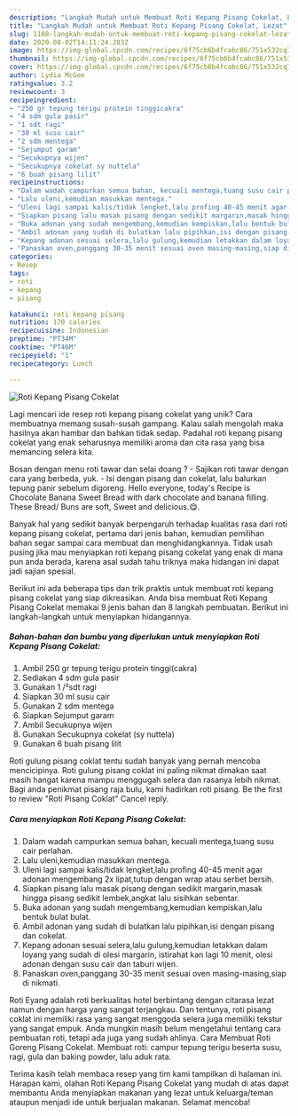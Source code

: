 ```yaml
---
description: "Langkah Mudah untuk Membuat Roti Kepang Pisang Cokelat, Lezat"
title: "Langkah Mudah untuk Membuat Roti Kepang Pisang Cokelat, Lezat"
slug: 1108-langkah-mudah-untuk-membuat-roti-kepang-pisang-cokelat-lezat
date: 2020-08-02T14:11:24.283Z
image: https://img-global.cpcdn.com/recipes/6f75cb6b4fcabc86/751x532cq70/roti-kepang-pisang-cokelat-foto-resep-utama.jpg
thumbnail: https://img-global.cpcdn.com/recipes/6f75cb6b4fcabc86/751x532cq70/roti-kepang-pisang-cokelat-foto-resep-utama.jpg
cover: https://img-global.cpcdn.com/recipes/6f75cb6b4fcabc86/751x532cq70/roti-kepang-pisang-cokelat-foto-resep-utama.jpg
author: Lydia McGee
ratingvalue: 3.2
reviewcount: 3
recipeingredient:
- "250 gr tepung terigu protein tinggicakra"
- "4 sdm gula pasir"
- "1 sdt ragi"
- "30 ml susu cair"
- "2 sdm mentega"
- "Sejumput garam"
- "Secukupnya wijen"
- "Secukupnya cokelat sy nuttela"
- "6 buah pisang lilit"
recipeinstructions:
- "Dalam wadah campurkan semua bahan, kecuali mentega,tuang susu cair perlahan."
- "Lalu uleni,kemudian masukkan mentega."
- "Uleni lagi sampai kalis/tidak lengket,lalu profing 40-45 menit agar adonan mengembang 2x lipat,tutup dengan wrap atau serbet bersih."
- "Siapkan pisang lalu masak pisang dengan sedikit margarin,masak hingga pisang sedikit lembek,angkat lalu sisihkan sebentar."
- "Buka adonan yang sudah mengembang,kemudian kempiskan,lalu bentuk bulat bulat."
- "Ambil adonan yang sudah di bulatkan lalu pipihkan,isi dengan pisang dan cokelat."
- "Kepang adonan sesuai selera,lalu gulung,kemudian letakkan dalam loyang yang sudah di olesi margarin, istirahat kan lagi 10 menit, olesi adonan dengan susu cair dan taburi wijen."
- "Panaskan oven,panggang 30-35 menit sesuai oven masing-masing,siap di nikmati."
categories:
- Resep
tags:
- roti
- kepang
- pisang

katakunci: roti kepang pisang 
nutrition: 170 calories
recipecuisine: Indonesian
preptime: "PT34M"
cooktime: "PT46M"
recipeyield: "1"
recipecategory: Lunch

---
```



![Roti Kepang Pisang Cokelat](https://img-global.cpcdn.com/recipes/6f75cb6b4fcabc86/751x532cq70/roti-kepang-pisang-cokelat-foto-resep-utama.jpg)

Lagi mencari ide resep roti kepang pisang cokelat yang unik? Cara membuatnya memang susah-susah gampang. Kalau salah mengolah maka hasilnya akan hambar dan bahkan tidak sedap. Padahal roti kepang pisang cokelat yang enak seharusnya memiliki aroma dan cita rasa yang bisa memancing selera kita.

Bosan dengan menu roti tawar dan selai doang ? - Sajikan roti tawar dengan cara yang berbeda, yuk. - Isi dengan pisang dan cokelat, lalu balurkan tepung panir sebelum digoreng. Hello everyone, today&#39;s Recipe is Chocolate Banana Sweet Bread with dark chocolate and banana filling. These Bread/ Buns are soft, Sweet and delicious.😋.

Banyak hal yang sedikit banyak berpengaruh terhadap kualitas rasa dari roti kepang pisang cokelat, pertama dari jenis bahan, kemudian pemilihan bahan segar sampai cara membuat dan menghidangkannya. Tidak usah pusing jika mau menyiapkan roti kepang pisang cokelat yang enak di mana pun anda berada, karena asal sudah tahu triknya maka hidangan ini dapat jadi sajian spesial.


Berikut ini ada beberapa tips dan trik praktis untuk membuat roti kepang pisang cokelat yang siap dikreasikan. Anda bisa membuat Roti Kepang Pisang Cokelat memakai 9 jenis bahan dan 8 langkah pembuatan. Berikut ini langkah-langkah untuk menyiapkan hidangannya.

<!--inarticleads1-->

##### Bahan-bahan dan bumbu yang diperlukan untuk menyiapkan Roti Kepang Pisang Cokelat:

1. Ambil 250 gr tepung terigu protein tinggi(cakra)
1. Sediakan 4 sdm gula pasir
1. Gunakan 1 /²sdt ragi
1. Siapkan 30 ml susu cair
1. Gunakan 2 sdm mentega
1. Siapkan Sejumput garam
1. Ambil Secukupnya wijen
1. Gunakan Secukupnya cokelat (sy nuttela)
1. Gunakan 6 buah pisang lilit


Roti gulung pisang coklat tentu sudah banyak yang pernah mencoba mencicipinya. Roti gulung pisang coklat ini paling nikmat dimakan saat masih hangat karena mampu menggugah selera dan rasanya lebih nikmat. Bagi anda penikmat pisang raja bulu, kami hadirkan roti pisang. Be the first to review &#34;Roti Pisang Coklat&#34; Cancel reply. 

<!--inarticleads2-->

##### Cara menyiapkan Roti Kepang Pisang Cokelat:

1. Dalam wadah campurkan semua bahan, kecuali mentega,tuang susu cair perlahan.
1. Lalu uleni,kemudian masukkan mentega.
1. Uleni lagi sampai kalis/tidak lengket,lalu profing 40-45 menit agar adonan mengembang 2x lipat,tutup dengan wrap atau serbet bersih.
1. Siapkan pisang lalu masak pisang dengan sedikit margarin,masak hingga pisang sedikit lembek,angkat lalu sisihkan sebentar.
1. Buka adonan yang sudah mengembang,kemudian kempiskan,lalu bentuk bulat bulat.
1. Ambil adonan yang sudah di bulatkan lalu pipihkan,isi dengan pisang dan cokelat.
1. Kepang adonan sesuai selera,lalu gulung,kemudian letakkan dalam loyang yang sudah di olesi margarin, istirahat kan lagi 10 menit, olesi adonan dengan susu cair dan taburi wijen.
1. Panaskan oven,panggang 30-35 menit sesuai oven masing-masing,siap di nikmati.


Roti Eyang adalah roti berkualitas hotel berbintang dengan citarasa lezat namun dengan harga yang sangat terjangkau. Dan tentunya, roti pisang coklat ini memiliki rasa yang sangat menggoda selera juga memiliki tekstur yang sangat empuk. Anda mungkin masih belum mengetahui tentang cara pembuatan roti, tetapi ada juga yang sudah ahlinya. Cara Membuat Roti Goreng Pisang Cokelat. Membuat roti: campur tepung terigu beserta susu, ragi, gula dan baking powder, lalu aduk rata. 

Terima kasih telah membaca resep yang tim kami tampilkan di halaman ini. Harapan kami, olahan Roti Kepang Pisang Cokelat yang mudah di atas dapat membantu Anda menyiapkan makanan yang lezat untuk keluarga/teman ataupun menjadi ide untuk berjualan makanan. Selamat mencoba!
